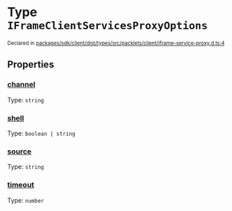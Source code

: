 # Type `IFrameClientServicesProxyOptions`
<sub>Declared in [packages/sdk/client/dist/types/src/packlets/client/iframe-service-proxy.d.ts:4]()</sub>




## Properties
### [channel]()
Type: <code>string</code>

### [shell]()
Type: <code>boolean | string</code>

### [source]()
Type: <code>string</code>

### [timeout]()
Type: <code>number</code>
